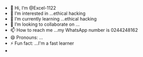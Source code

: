 - 👋 Hi, I’m @Excel-1122
- 👀 I’m interested in ...ethical hacking 
- 🌱 I’m currently learning ...ethical hacking 
- 💞️ I’m looking to collaborate on ...
- 📫 How to reach me ...my WhatsApp number is 0244248162
- 😄 Pronouns: ...
- ⚡ Fun fact: ...I'm a fast learner
- 

<!---
Excel-1122/Excel-1122 is a ✨ special ✨ repository because its `README.md` (this file) appears on your GitHub profile.
You can click the Preview link to take a look at your changes.
--->
